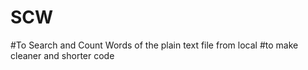 # SCW
#To Search and Count Words of the plain text file from local
#to make cleaner and shorter code
